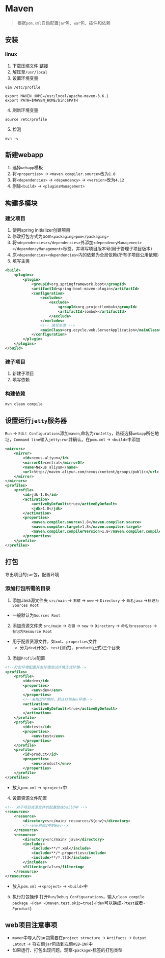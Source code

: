 # Maven
> 根据`pom.xml`自动配置`jar`包、`war`包、插件和依赖
## 安装
### linux
1. 下载压缩文件
[链接](https://ftp.wayne.edu/apache/maven/maven-3/3.8.2/binaries/apache-maven-3.8.2-bin.tar.gz)
2. 解压至`/usr/local`
3. 设置环境变量
```shell
vim /etc/profile
```
```shell
export MAVEN_HOME=/usr/local/apache-maven-3.6.1
export PATH=$MAVEN_HOME/bin:$PATH
```
4. 刷新环境变量
```shell
source /etc/profile
```
5. 检测
```shell
mvn -v
```
## 新建webapp
1. 选择`webapp`模板
2. 将`<properties>` -> `<maven.compiler.source>`改为`1.8`
3. 将`<dependencies>` -> `<dependency>` -> `<version>`改为`4.12`
4. 删除`<build>` -> `<pluginsManagement>`
## 构建多模块
### 建父项目
1. 使用spring initializer创建项目
2. 修改打包方式为pom`<packaging>pom</packaging>`
3. 将`<dependencies></dependencies>`外添加`<dependencyManagement></dependencyManagement>`标签，并填写项目版本号(用于管理子项目版本)
4. 原`<dependencies><dependencies>`内的依赖为全局依赖(所有子项目公用依赖)
5. 填写主类

```xml
<build>
	<plugins>
		<plugin>
			<groupId>org.springframework.boot</groupId>
			<artifactId>spring-boot-maven-plugin</artifactId>
			<configuration>
				<excludes>
					<exclude>
						<groupId>org.projectlombok</groupId>
						<artifactId>lombok</artifactId>
					</exclude>
				</excludes>
				<!-- 填写主类 -->
				<mainClass>org.ecycle.web.ServerApplication</mainClass>
			</configuration>
		</plugin>
	</plugins>
</build>
```
### 建子项目
1. 新建子项目
2. 填写依赖
### 构建依赖
```shell
mvn clean compile
```
## 设置运行`jetty`服务器
`Run` -> `Edit Configurations`添加`maven`,命名为`runJetty`，路径选择`webapp`所在地址，`Command line`输入`jetty:run`并确认。在`pom.xml` -> `<build>`中添加
```xml
<mirrors> 
	<mirror> 
		<id>nexus-aliyun</id> 
		<mirrorOf>central</mirrorOf>
		<name>Nexus aliyun</name>
		<url>http://maven.aliyun.com/nexus/content/groups/public</url>
	</mirror>
</mirrors>  
<profiles> 
	<profile> 
		<id>jdk-1.8</id>
		<activation>
			<activeByDefault>true</activeByDefault> 
			<jdk>1.8</jdk>
		</activation> 
		<properties>
			<maven.compiler.source>1.8</maven.compiler.source> 
			<maven.compiler.target>1.8</maven.compiler.target>
			<maven.compiler.compilerVersion>1.8</maven.compiler.compilerVersion>
		</properties> 
	</profile>
</profiles>
```
## 打包
导出项目的`jar`包，配置环境
### 添加打包所需的目录
1. 添加Java源文件夹
`src/main` -> `右键` -> `new` -> `Directory` -> `命名java` ->`标记为Sources Root`
- 一般默认为`Sources Root`
2. 添加资源文件夹
`src/main` -> `右键` -> `new` -> `Directory` -> `命名为resources` ->`标记为Resource Root`
- 用于配置资源文件，如`xml`、`properties`文件
	- 分为`dev`(开发)、`test`(测试)、`product`(正式)三个目录
3. 添加`Profile`配置
```xml
<!--打包环境配置开发环境测试环境正式环境-->
<profiles>
 	<profile>
 		<id>dev</id>
 		<properties>
 			<env>dev</env>
 		</properties>
 		<!--未指定环境时，默认打包dev环境-->
 		<activation>
 			<activeByDefault>true</activeByDefault>
 		</activation>
 	</profile>
 	<profile>
 		<id>test</id>
 		<properties>
 			<env>test</env>
 		</properties>
 	</profile>
 	<profile>
 		<id>product</id>
 		<properties>
 			<env>product</env>
 		</properties>
 	</profile>
</profiles>
```
- 放入`pom.xml` -> `<project>`中
4. 设置资源文件配置
```xml
<!-- 对于项目资源文件的配置放在build中 -->
<resources>
 	<resource>
 		<directory>src/main/ resources/${env}</directory>
		<!--env对应3中的env-->
 	</resource>
 	<resource>
 		<directory>src/main/ java</directory>
 		<includes>
 			<include>**/*.xml</include>
 			<include>**/*.properties</include>
 			<include>**/*.tld</include>
 		</includes>
 		<filtering>false</filtering>
 	</resource>
</resources>
```
- 放入`pom.xml` ->`<project>` -> `<build>`中
5. 执行打包操作
打开`Run/Debug Configuarations`，输入`clean compile package -Pdev -Dmaven.test.skip=true`(`-Pdev`可以换成`-Ptest`或者`-Pproduct`)

## web项目注意事项
- `maven`中导入的jar包需要在`project structure` -> `Artifacts` -> `Output Latout` -> 将右侧`jar`包放到左侧`WEB-INF`中
- 如果运行、打包出现问题，观察`<package>`标签的打包类型